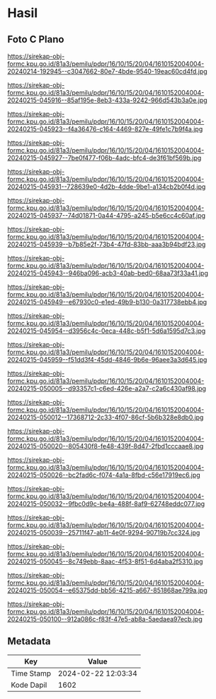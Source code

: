 # Hasil

## Foto C Plano

https://sirekap-obj-formc.kpu.go.id/81a3/pemilu/pdpr/16/10/15/20/04/1610152004004-20240214-192945--c3047662-80e7-4bde-9540-19eac60cd4fd.jpg

https://sirekap-obj-formc.kpu.go.id/81a3/pemilu/pdpr/16/10/15/20/04/1610152004004-20240215-045916--85af195e-8eb3-433a-9242-966d543b3a0e.jpg

https://sirekap-obj-formc.kpu.go.id/81a3/pemilu/pdpr/16/10/15/20/04/1610152004004-20240215-045923--f4a36476-c164-4469-827e-49fe1c7b9f4a.jpg

https://sirekap-obj-formc.kpu.go.id/81a3/pemilu/pdpr/16/10/15/20/04/1610152004004-20240215-045927--7be0f477-f06b-4adc-bfc4-de3f61bf569b.jpg

https://sirekap-obj-formc.kpu.go.id/81a3/pemilu/pdpr/16/10/15/20/04/1610152004004-20240215-045931--728639e0-4d2b-4dde-9be1-a134cb2b0f4d.jpg

https://sirekap-obj-formc.kpu.go.id/81a3/pemilu/pdpr/16/10/15/20/04/1610152004004-20240215-045937--74d01871-0a44-4795-a245-b5e6cc4c60af.jpg

https://sirekap-obj-formc.kpu.go.id/81a3/pemilu/pdpr/16/10/15/20/04/1610152004004-20240215-045939--b7b85e2f-73b4-47fd-83bb-aaa3b94bdf23.jpg

https://sirekap-obj-formc.kpu.go.id/81a3/pemilu/pdpr/16/10/15/20/04/1610152004004-20240215-045943--946ba096-acb3-40ab-bed0-68aa73f33a41.jpg

https://sirekap-obj-formc.kpu.go.id/81a3/pemilu/pdpr/16/10/15/20/04/1610152004004-20240215-045949--e67930c0-e1ed-49b9-b130-0a317738ebb4.jpg

https://sirekap-obj-formc.kpu.go.id/81a3/pemilu/pdpr/16/10/15/20/04/1610152004004-20240215-045954--d3956c4c-0eca-448c-b5f1-5d6a1595d7c3.jpg

https://sirekap-obj-formc.kpu.go.id/81a3/pemilu/pdpr/16/10/15/20/04/1610152004004-20240215-045959--f51dd3f4-45dd-4846-9b6e-96aee3a3d645.jpg

https://sirekap-obj-formc.kpu.go.id/81a3/pemilu/pdpr/16/10/15/20/04/1610152004004-20240215-050005--d93357c1-c6ed-426e-a2a7-c2a6c430af98.jpg

https://sirekap-obj-formc.kpu.go.id/81a3/pemilu/pdpr/16/10/15/20/04/1610152004004-20240215-050012--17368712-2c33-4f07-86cf-5b6b328e8db0.jpg

https://sirekap-obj-formc.kpu.go.id/81a3/pemilu/pdpr/16/10/15/20/04/1610152004004-20240215-050020--805430f8-fe48-439f-8d47-2fbd1cccaae8.jpg

https://sirekap-obj-formc.kpu.go.id/81a3/pemilu/pdpr/16/10/15/20/04/1610152004004-20240215-050026--bc2fad6c-f074-4a1a-8fbd-c56e17919ec6.jpg

https://sirekap-obj-formc.kpu.go.id/81a3/pemilu/pdpr/16/10/15/20/04/1610152004004-20240215-050032--9fbc0d9c-be4a-488f-8af9-62748eddc077.jpg

https://sirekap-obj-formc.kpu.go.id/81a3/pemilu/pdpr/16/10/15/20/04/1610152004004-20240215-050039--25711f47-ab11-4e0f-9294-90719b7cc324.jpg

https://sirekap-obj-formc.kpu.go.id/81a3/pemilu/pdpr/16/10/15/20/04/1610152004004-20240215-050045--8c749ebb-8aac-4f53-8f51-6d4aba2f5310.jpg

https://sirekap-obj-formc.kpu.go.id/81a3/pemilu/pdpr/16/10/15/20/04/1610152004004-20240215-050054--e65375dd-bb56-4215-a667-851868ae799a.jpg

https://sirekap-obj-formc.kpu.go.id/81a3/pemilu/pdpr/16/10/15/20/04/1610152004004-20240215-050100--912a086c-f83f-47e5-ab8a-5aedaea97ecb.jpg


## Metadata

| Key        | Value               |
| ---------- | ------------------- |
| Time Stamp | 2024-02-22 12:03:34 |
| Kode Dapil | 1602                |



